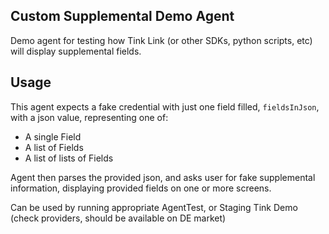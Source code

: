 ## Custom Supplemental Demo Agent

Demo agent for testing how Tink Link (or other SDKs, python scripts, etc) will display supplemental fields.

## Usage

This agent expects a fake credential with just one field filled, `fieldsInJson`, with a json value, representing one of: 
 * A single Field
 * A list of Fields
 * A list of lists of Fields
 
Agent then parses the provided json, and asks user for fake supplemental information, displaying provided fields on one or more screens.

Can be used by running appropriate AgentTest, or Staging Tink Demo (check providers, should be available on DE market)
